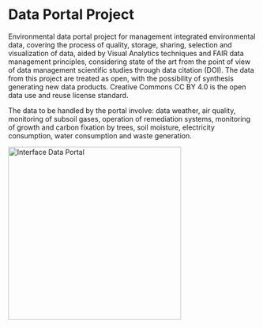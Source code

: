 # Data Portal Project


Environmental data portal project for management
integrated environmental data, covering the process of quality, storage, sharing, selection and visualization of data, aided by Visual Analytics techniques and FAIR data management principles, considering state of the art from the point of view of data management
scientific studies through data citation (DOI). The data from this project are treated as open, with the possibility of synthesis generating new data products. Creative Commons CC BY 4.0 is the open data use and reuse license standard.

The data to be handled by the portal involve: data
weather, air quality, monitoring of subsoil gases, operation of remediation systems, monitoring of growth and carbon fixation by trees, soil moisture, electricity consumption, water consumption and waste generation.

<img src="https://github.com/rosaencinas/ProjSGA/blob/main/figure/maininterface.png" width="350" title="Interface Data Portal">

